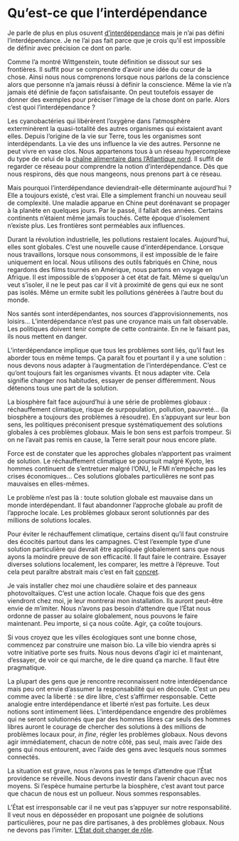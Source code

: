 # Qu’est-ce que l’interdépendance

Je parle de plus en plus osuvent [d’interdépendance](https://tcrouzet.com/2006/06/27/declaration-d%e2%80%99interdependance/) mais je n’ai pas défini l’interdépendance. Je ne l’ai pas fait parce que je crois qu’il est impossible de définir avec précision ce dont on parle.

Comme l’a montré Wittgenstein, toute définition se dissout sur ses frontières. Il suffit pour se comprendre d’avoir une idée du cœur de la chose. Ainsi nous nous comprenons lorsque nous parlons de la conscience alors que personne n’a jamais réussi à définir la conscience. Même la vie n’a jamais été définie de façon satisfaisante. On peut toutefois essayer de donner des exemples pour préciser l’image de la chose dont on parle. Alors c’est quoi l’interdépendance ?

Les cyanobactéries qui libérèrent l’oxygène dans l’atmosphère exterminèrent la quasi-totalité des autres organismes qui existaient avant elles. Depuis l’origine de la vie sur Terre, tous les organismes sont interdépendants. La vie des uns influence la vie des autres. Personne ne peut vivre en vase clos. Nous appartenons tous à un réseau hypercomplexe du type de celui de la [chaîne alimentaire dans l’Atlantique nord](http://www.fisherycrisis.com/coral7.html). Il suffit de regarder ce réseau pour comprendre la notion d’interdépendance. Dès que nous respirons, dès que nous mangeons, nous prenons part à ce réseau.

Mais pourquoi l’interdépendance deviendrait-elle déterminante aujourd’hui ? Elle a toujours existé, c’est vrai. Elle a simplement franchi un nouveau seuil de complexité. Une maladie apparue en Chine peut dorénavant se propager à la planète en quelques jours. Par le passé, il fallait des années. Certains continents n’étaient même jamais touchés. Cette époque d’isolement n’existe plus. Les frontières sont perméables aux influences.

Durant la révolution industrielle, les pollutions restaient locales. Aujourd’hui, elles sont globales. C’est une nouvelle cause d’interdépendance. Lorsque nous travaillons, lorsque nous consommons, il est impossible de le faire uniquement en local. Nous utilisons des outils fabriqués en Chine, nous regardons des films tournés en Amérique, nous partons en voyage en Afrique. Il est impossible de s’opposer à cet état de fait. Même si quelqu’un veut s’isoler, il ne le peut pas car il vit à proximité de gens qui eux ne sont pas isolés. Même un ermite subit les pollutions générées à l’autre bout du monde.

Nos santés sont interdépendantes, nos sources d’approvisionnements, nos loisirs… L’interdépendance n’est pas une croyance mais un fait observable. Les politiques doivent tenir compte de cette contrainte. En ne le faisant pas, ils nous mettent en danger.

L’interdépendance implique que tous les problèmes sont liés, qu’il faut les aborder tous en même temps. Ça paraît fou et pourtant il y a une solution : nous devons nous adapter à l’augmentation de l’interdépendance. C’est ce qu’ont toujours fait les organismes vivants. Et nous adapter vite. Cela signifie changer nos habitudes, essayer de penser différemment. Nous détenons tous une part de la solution.

La biosphère fait face aujourd’hui à une série de problèmes globaux : réchauffement climatique, risque de surpopulation, pollution, pauvreté… (la biosphère a toujours des problèmes à résoudre). En s’appuyant sur leur bon sens, les politiques préconisent presque systématiquement des solutions globales à ces problèmes globaux. Mais le bon sens est parfois trompeur. Si on ne l’avait pas remis en cause, la Terre serait pour nous encore plate.

Force est de constater que les approches globales n’apportent pas vraiment de solution. Le réchauffement climatique se poursuit malgré Kyoto, les hommes continuent de s’entretuer malgré l’ONU, le FMI n’empêche pas les crises économiques… Ces solutions globales particulières ne sont pas mauvaises en elles-mêmes.

Le problème n’est pas là : toute solution globale est mauvaise dans un monde interdépendant. Il faut abandonner l’approche globale au profit de l’approche locale. Les problèmes globaux seront solutionnés par des millions de solutions locales.

Pour éviter le réchauffement climatique, certains disent qu’il faut construire des écocités partout dans les campagnes. C’est l’exemple type d’une solution particulière qui devrait être appliquée globalement sans que nous ayons la moindre preuve de son efficacité. Il faut faire le contraire. Essayer diverses solutions localement, les comparer, les mettre à l’épreuve. Tout cela peut paraître abstrait mais c’est en fait [concret](https://tcrouzet.com/2006/05/14/que-faire/).

Je vais installer chez moi une chaudière solaire et des panneaux photovoltaïques. C’est une action locale. Chaque fois que des gens viendront chez moi, je leur montrerai mon installation. Ils auront peut-être envie de m’imiter. Nous n’avons pas besoin d’attendre que l’État nous ordonne de passer au solaire globalement, nous pouvons le faire maintenant. Peu importe, si ça nous coûte. Agir, ça coûte toujours.

Si vous croyez que les villes écologiques sont une bonne chose, commencez par construire une maison bio. La ville bio viendra après si votre initiative porte ses fruits. Nous nous devons d’agir ici et maintenant, d’essayer, de voir ce qui marche, de le dire quand ça marche. Il faut être pragmatique.

La plupart des gens que je rencontre reconnaissent notre interdépendance mais peu ont envie d’assumer la responsabilité qui en découle. C’est un peu comme avec la liberté : se dire libre, c’est s’affirmer responsable. Cette analogie entre interdépendance et liberté n’est pas fortuite. Les deux notions sont intimement liées. L’interdépendance engendre des problèmes qui ne seront solutionnés que par des hommes libres car seuls des hommes libres auront le courage de chercher des solutions à des millions de problèmes locaux pour, *in fine*, régler les problèmes globaux. Nous devons agir immédiatement, chacun de notre côté, pas seul, mais avec l’aide des gens qui nous entourent, avec l’aide des gens avec lesquels nous sommes connectés.

La situation est grave, nous n’avons pas le temps d’attendre que l’État providence se réveille. Nous devons investir dans l’avenir chacun avec nos moyens. Si l’espèce humaine perturbe la biosphère, c’est avant tout parce que chacun de nous est un pollueur. Nous sommes responsables.

L’État est irresponsable car il ne veut pas s’appuyer sur notre responsabilité. Il veut nous en déposséder en proposant une poignée de solutions particulières, pour ne pas dire partisanes, à des problèmes globaux. Nous ne devons pas l’imiter. [L’État doit changer de rôle](https://tcrouzet.com/2006/07/04/interdependance-ou-etat/).